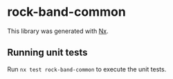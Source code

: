# rock-band-common

This library was generated with [Nx](https://nx.dev).

## Running unit tests

Run `nx test rock-band-common` to execute the unit tests.
